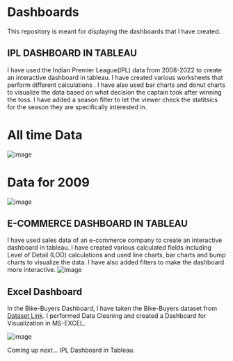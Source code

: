 # Dashboards
This repository is meant for displaying the dashboards that I have created.

## IPL DASHBOARD IN TABLEAU
I have used the Indian Premier League(IPL) data from 2008-2022 to create an interactive dashboard in tableau.
I have created various worksheets that perform different calculations . I have also used bar charts and donut charts to visualize the data based on what decision the captain took after winning the toss.
I have added a season filter to let the viewer check the statitsics for the season they are specifically interested in.
# All time Data
![image](https://github.com/gautam-girotra/Dashboards/assets/69039186/85fb4ced-ec84-4b68-abb6-ea8d3de67f02)
# Data for 2009
![image](https://github.com/gautam-girotra/Dashboards/assets/69039186/50786df5-b55c-46f7-b8a6-57d0508b73c6)
 

## E-COMMERCE DASHBOARD IN TABLEAU
I have used sales data of an e-commerce company to create an interactive dashboard in tableau.
I have created various calculated fields including Level of Detail (LOD) calculations and used line charts, bar charts and bump charts to visualize the data.
I have also added filters to make the dashboard more interactive.
![image](https://github.com/gautam-girotra/Dashboards/assets/69039186/109614ed-35c6-4715-b03f-81db8c3161b1)

## Excel Dashboard
In the Bike-Buyers Dashboard, I have taken the Bike-Buyers dataset from [Dataset Link](https://www.youtube.com/redirect?event=video_description&redir_token=QUFFLUhqa2xkMWQzTEJDMmxHRjZMQ1dEa0poQkxlSWFEQXxBQ3Jtc0tsQWd6R3Y1R1Z0RWl5MVcySFVzRWoxcWZvUU9xT3Jvcl9xUmNvNGZHSzg4Uk9zbzN3NUN0ZFQ2VjdjdmlEWVljOG9vUnJqZEJoVGtzcjg1aUFZaW9VZ0FPLWJoaThQYTkzQmZrcl9KMnRxUHhQR0h1QQ&q=https%3A%2F%2Fgithub.com%2FAlexTheAnalyst%2FExcel-Tutorial%2Fblob%2Fmain%2FExcel%2520Project%2520Dataset.xlsx&v=opJgMj1IUrc). 
I performed Data Cleaning and created a Dashboard for Visualization in MS-EXCEL.  

![image](https://github.com/gautam-girotra/Dashboards/assets/69039186/d81f0cfb-20fc-44eb-bd64-b84da77b1662)

Coming up next... IPL Dashboard in Tableau.

